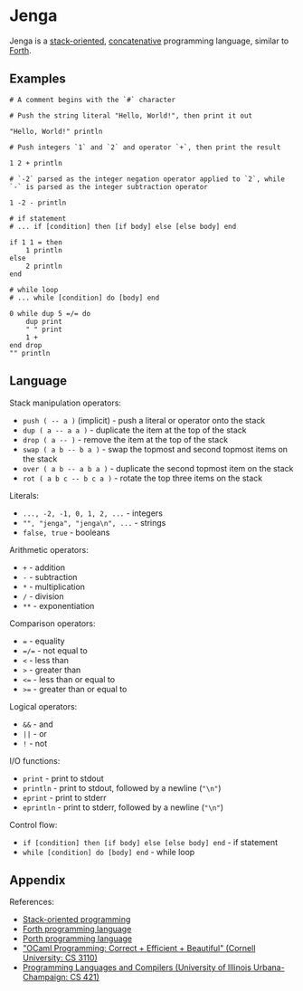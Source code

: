 # Jenga

Jenga is a [stack-oriented](https://en.wikipedia.org/wiki/Stack-oriented_programming), [concatenative](https://en.wikipedia.org/wiki/Concatenative_programming_language) programming language, similar to [Forth](https://en.wikipedia.org/wiki/Forth_(programming_language)).

## Examples

```
# A comment begins with the `#` character

# Push the string literal "Hello, World!", then print it out

"Hello, World!" println

# Push integers `1` and `2` and operator `+`, then print the result

1 2 + println

# `-2` parsed as the integer negation operator applied to `2`, while `-` is parsed as the integer subtraction operator

1 -2 - println

# if statement
# ... if [condition] then [if body] else [else body] end

if 1 1 = then
    1 println
else
    2 println
end

# while loop
# ... while [condition] do [body] end

0 while dup 5 =/= do
    dup print
    " " print
    1 +
end drop
"" println
```

## Language

Stack manipulation operators:
- `push ( -- a )` (implicit) - push a literal or operator onto the stack
- `dup ( a -- a a )` - duplicate the item at the top of the stack
- `drop ( a -- )` - remove the item at the top of the stack
- `swap ( a b -- b a )` - swap the topmost and second topmost items on the stack
- `over ( a b -- a b a )` - duplicate the second topmost item on the stack
- `rot ( a b c -- b c a )` - rotate the top three items on the stack

Literals:
- `..., -2, -1, 0, 1, 2, ...` - integers
- `"", "jenga", "jenga\n", ...` - strings
- `false, true` - booleans

Arithmetic operators:
- `+` - addition
- `-` - subtraction
- `*` - multiplication
- `/` - division
- `**` - exponentiation

Comparison operators:
- `=` - equality
- `=/=` - not equal to
- `<` - less than
- `>` - greater than
- `<=` - less than or equal to
- `>=` - greater than or equal to

Logical operators:
- `&&` - and
- `||` - or
- `!` - not

I/O functions:
- `print` - print to stdout
- `println` - print to stdout, followed by a newline (`"\n"`)
- `eprint` - print to stderr
- `eprintln` - print to stderr, followed by a newline (`"\n"`)

Control flow:
- `if [condition] then [if body] else [else body] end` - if statement
- `while [condition] do [body] end` - while loop

## Appendix

References:
- [Stack-oriented programming](https://en.wikipedia.org/wiki/Stack-oriented_programming)
- [Forth programming language](https://en.wikipedia.org/wiki/Forth_(programming_language))
- [Porth programming language](https://gitlab.com/tsoding/porth)
- ["OCaml Programming: Correct + Efficient + Beautiful" (Cornell University: CS 3110)](https://github.com/cs3110/textbook)
- [Programming Languages and Compilers (University of Illinois Urbana-Champaign: CS 421)](https://courses.engr.illinois.edu/cs421/fa2022/)
